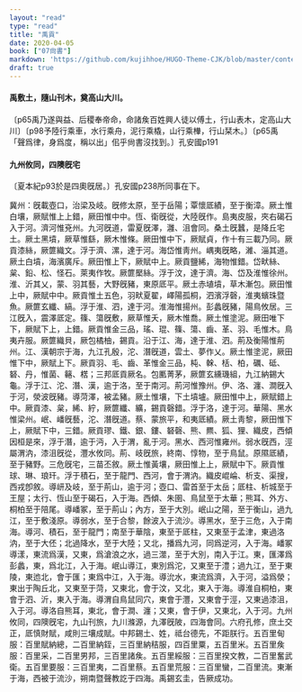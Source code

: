 ```yaml
---
layout: "read"
type: "read"
title: "禹貢"
date: 2020-04-05
book: ["07尙書"]
markdown: 'https://github.com/kujihhoe/HUGO-Theme-CJK/blob/master/content/read/07-尙書/006-禹貢.md'
draft: true
---
```


#### 禹敷土，隨山刊木，奠高山大川。

〔p65禹乃遂與益、后稷奉帝命，命諸矦百姓興人徒以傅土，行山表木，定高山大川〕〔p98予陸行乘車，水行乘舟，泥行乘橇，山行乘檋，行山栞木。〕〔p65禹「聲爲律，身爲度，稱以出」佀乎尙書沒找到。〕孔安國p191

#### 九州攸同，四隩旣宅

〔夏本紀p93於是四奧旣居。〕孔安國p238所同事在下。

冀州：旣載壺口，治梁及岐。旣修太原，至于岳陽；覃懷厎績，至于衡漳。厥土惟白壤，厥賦惟上上錯，厥田惟中中。恆、衛旣從，大陸旣作。島夷皮服，夾右碣石入于河。濟河惟兗州。九河旣道，雷夏旣澤，灉、沮會同。桑土旣蠶，是降丘宅土。厥土黑墳，厥草惟繇，厥木惟條。厥田惟中下，厥賦貞，作十有三載乃同。厥貢漆絲，厥篚織文。浮于濟、漯，達于河。海岱惟靑州。嵎夷旣略，濰、淄其道。厥土白墳，海濱廣斥。厥田惟上下，厥賦中上。厥貢鹽絺，海物惟錯。岱畎絲、枲、鉛、松、怪石。萊夷作牧。厥篚檿絲。浮于汶，達于濟。海、岱及淮惟徐州。淮、沂其乂，蒙、羽其藝，大野旣豬，東原厎平。厥土赤埴墳，草木漸包。厥田惟上中，厥賦中中。厥貢惟土五色，羽畎夏翟，嶧陽孤桐，泗濱浮磬，淮夷蠙珠暨魚。厥篚玄纖、縞。浮于淮、泗，達于河。淮海惟揚州。彭蠡旣豬，陽鳥攸居。三江旣入，震澤厎定。篠、簜旣敷，厥草惟夭，厥木惟喬。厥土惟塗泥。厥田唯下下，厥賦下上，上錯。厥貢惟金三品，瑤、琨、篠、簜、齒、革、羽、毛惟木。鳥夷卉服。厥篚織貝，厥包橘柚，錫貢。沿于江、海，達于淮、泗。荊及衡陽惟荊州。江、漢朝宗于海，九江孔殷，沱、潛旣道，雲土、夢作乂。厥土惟塗泥，厥田惟下中，厥賦上下。厥貢羽、毛、齒、革惟金三品，杶、榦、栝、柏，礪、砥、砮、丹，惟菌、簵、楛；三邦厎貢厥名。包匭菁茅，厥篚玄纁璣組，九江納錫大龜。浮于江、沱、潛、漢，逾于洛，至于南河。荊河惟豫州。伊、洛、瀍、澗旣入于河，滎波旣豬。導菏澤，被孟豬。厥土惟壤，下土墳壚。厥田惟中上，厥賦錯上中。厥貢漆、枲，絺、紵，厥篚纖、纊，錫貢磬錯。浮于洛，達于河。華陽、黑水惟梁州。岷、嶓旣藝，沱、潛旣道。蔡、蒙旅平，和夷厎績。厥土靑黎，厥田惟下上，厥賦下中，三錯。厥貢璆、鐵、銀、鏤、砮磬、熊、羆、狐、狸、織皮，西傾因桓是來，浮于潛，逾于沔，入于渭，亂于河。黑水、西河惟雍州。弱水旣西，涇屬渭汭，漆沮旣從，灃水攸同。荊、岐旣旅，終南、惇物，至于鳥鼠。原隰厎績，至于豬野。三危旣宅，三苗丕敘。厥土惟黃壤，厥田惟上上，厥賦中下。厥貢惟球、琳、琅玕。浮于積石，至于龍門、西河，會于渭汭。織皮崐崘、析支、渠搜，西戎卽敘。導岍及岐，至于荊山，逾于河；壺口、雷首至于太岳；厎柱、析城至于王屋；太行、恆山至于碣石，入于海。西傾、朱圉、鳥鼠至于太華；熊耳、外方、桐柏至于陪尾。導嶓冢，至于荊山；內方，至于大別。岷山之陽，至于衡山，過九江，至于敷淺原。導弱水，至于合黎，餘波入于流沙。導黑水，至于三危，入于南海。導河、積石，至于龍門；南至于華陰，東至于厎柱，又東至于孟津，東過洛汭，至于大伾；北過降水，至于大陸；又北，播爲九河，同爲逆河，入于海。嶓冢導漾，東流爲漢，又東，爲滄浪之水，過三澨，至于大別，南入于江。東，匯澤爲彭蠡，東，爲北江，入于海。岷山導江，東別爲沱，又東至于澧；過九江，至于東陵，東迆北，會于匯；東爲中江，入于海。導沇水，東流爲濟，入于河，溢爲滎；東出于陶丘北，又東至于菏，又東北，會于汶，又北，東入于海。導淮自桐柏，東會于泗、沂，東入于海。導渭自鳥鼠同穴，東會于灃，又東會于涇，又東過漆沮，入于河。導洛自熊耳，東北，會于澗、瀍；又東，會于伊，又東北，入于河。九州攸同，四隩旣宅，九山刊旅，九川滌源，九澤旣陂，四海會同。六府孔修，庶土交正，厎慎財賦，咸則三壤成賦。中邦錫土、姓，祗台德先，不距朕行。五百里甸服：百里賦納總，二百里納銍，三百里納秸服，四百里粟，五百里米。五百里矦服：百里采，二百里男邦，三百里諸矦。五百里綏服：三百里揆文教，二百里奮武衛。五百里要服：三百里夷，二百里蔡。五百里荒服：三百里蠻，二百里流。東漸于海，西被于流沙，朔南暨聲教訖于四海。禹錫玄圭，告厥成功。
